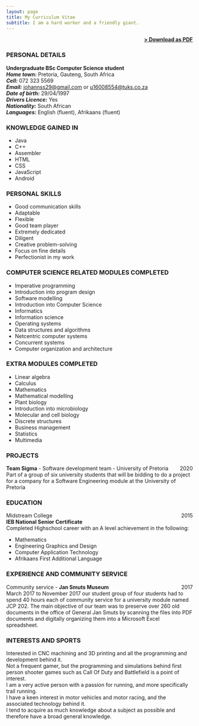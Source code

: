 ```yaml
---
layout: page
title: My Curriculum Vitae
subtitle: I am a hard worker and a friendly giant.
---
```


<span style="float: right; "><a href="{{ '/assets/Johann Stadler Curriculum Vitae.pdf' | prepend: site.baseurl }}"><strong>> Download as PDF</strong></a> </span>
<br>

### PERSONAL DETAILS
**Undergraduate BSc Computer Science student** <br/>
***Home town:***  Pretoria, Gauteng, South Africa <br/>
***Cell:***  072 323 5569 <br/>
***Email:***  johannss29@gmail.com or u16008554@tuks.co.za <br/>
***Date of birth:***  29/04/1997 <br/>
***Drivers Licence:***  Yes <br/>
***Nationality:***  South African <br/>
***Languages:***  English (fluent), Afrikaans (fluent)

### KNOWLEDGE GAINED IN
- Java
- C++
- Assembler
- HTML
- CSS
- JavaScript
- Android

### PERSONAL SKILLS
- Good communication skills
- Adaptable
- Flexible
- Good team player
- Extremely dedicated
- Diligent
- Creative problem-solving
- Focus on fine details
- Perfectionist in my work

### COMPUTER SCIENCE RELATED MODULES COMPLETED
- Imperative programming
- Introduction into program design
- Software modelling
- Introduction into Computer Science
- Informatics
- Information science
- Operating systems
- Data structures and algorithms
- Netcentric computer systems
- Concurrent systems
- Computer organization and architecture

### EXTRA MODULES COMPLETED
- Linear algebra
- Calculus
- Mathematics
- Mathematical modelling
- Plant biology
- Introduction into microbiology
- Molecular and cell biology
- Discrete structures
- Business management
- Statistics
- Multimedia

### PROJECTS

**Team Sigma** - Software development team - University of Pretoria <span style="float: right; "> 2020 </span>  
Part of a group of six university students that will be bidding to do a project for a company for a Software Engineering module at the University of Pretoria 

### EDUCATION

Midstream College <span style="float: right; "> 2015 </span>  
**IEB National Senior Certificate**  
Completed Highschool career with an A level achievement in the following: 
- Mathematics
- Engineering Graphics and Design
- Computer Application Technology
- Afrikaans First Additional Language 

### EXPERIENCE AND COMMUNITY SERVICE

Community service - **Jan Smuts Museum** <span style="float: right; "> 2017 </span>  
March 2017 to November 2017 our student group of four students had to spend 40 hours each of community service for a university module named JCP 202. The main objective of our team was to preserve over 260 old documents in the office of General Jan Smuts by scanning the files into PDF documents and digitally organizing them into a Microsoft Excel spreadsheet.


### INTERESTS AND SPORTS

Interested in CNC machining and 3D printing and all the programming and development behind it. <br/>
Not a frequent gamer, but the programming and simulations behind first person shooter games such as Call Of Duty and Battlefield is a point of interest. <br/> 
I am a very active person with a passion for running, and more specifically trail running. <br/>
I have a keen interest in motor vehicles and motor racing, and the associated technology behind it. <br/>
I tend to acquire as much knowledge about a subject as possible and therefore have a broad general knowledge.
